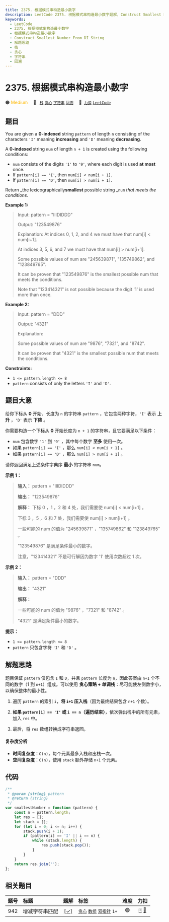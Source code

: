 ```yaml
---
title: 2375. 根据模式串构造最小数字
description: LeetCode 2375. 根据模式串构造最小数字题解，Construct Smallest Number From DI String，包含解题思路、复杂度分析以及完整的 JavaScript 代码实现。
keywords:
  - LeetCode
  - 2375. 根据模式串构造最小数字
  - 根据模式串构造最小数字
  - Construct Smallest Number From DI String
  - 解题思路
  - 栈
  - 贪心
  - 字符串
  - 回溯
---
```


# 2375. 根据模式串构造最小数字

🟠 <font color=#ffb800>Medium</font>&emsp; 🔖&ensp; [`栈`](/tag/stack.md) [`贪心`](/tag/greedy.md) [`字符串`](/tag/string.md) [`回溯`](/tag/backtracking.md)&emsp; 🔗&ensp;[`力扣`](https://leetcode.cn/problems/construct-smallest-number-from-di-string) [`LeetCode`](https://leetcode.com/problems/construct-smallest-number-from-di-string)

## 题目

You are given a **0-indexed** string `pattern` of length `n` consisting of the
characters `'I'` meaning **increasing** and `'D'` meaning **decreasing**.

A **0-indexed** string `num` of length `n + 1` is created using the following
conditions:

- `num` consists of the digits `'1'` to `'9'`, where each digit is used **at most** once.
- If `pattern[i] == 'I'`, then `num[i] < num[i + 1]`.
- If `pattern[i] == 'D'`, then `num[i] > num[i + 1]`.

Return _the lexicographically**smallest** possible string _`num` _that meets
the conditions._

**Example 1:**

> Input: pattern = "IIIDIDDD"
>
> Output: "123549876"
>
> Explanation: At indices 0, 1, 2, and 4 we must have that num[i] < num[i+1].
>
> At indices 3, 5, 6, and 7 we must have that num[i] > num[i+1].
>
> Some possible values of num are "245639871", "135749862", and "123849765".
>
> It can be proven that "123549876" is the smallest possible num that meets the conditions.
>
> Note that "123414321" is not possible because the digit '1' is used more than once.

**Example 2:**

> Input: pattern = "DDD"
>
> Output: "4321"
>
> Explanation:
>
> Some possible values of num are "9876", "7321", and "8742".
>
> It can be proven that "4321" is the smallest possible num that meets the conditions.

**Constraints:**

- `1 <= pattern.length <= 8`
- `pattern` consists of only the letters `'I'` and `'D'`.

## 题目大意

给你下标从 **0** 开始、长度为 `n` 的字符串 `pattern` ，它包含两种字符，`'I'` 表示 **上升** ，`'D'` 表示
**下降** 。

你需要构造一个下标从 **0** 开始长度为 `n + 1` 的字符串，且它要满足以下条件：

- `num` 包含数字 `'1'` 到 `'9'` ，其中每个数字 **至多** 使用一次。
- 如果 `pattern[i] == 'I'` ，那么 `num[i] < num[i + 1]` 。
- 如果 `pattern[i] == 'D'` ，那么 `num[i] > num[i + 1]` 。

请你返回满足上述条件字典序 **最小** 的字符串 `num`。

**示例 1：**

> **输入：** pattern = "IIIDIDDD"
>
> **输出：** "123549876"
>
> **解释：** 下标 0 ，1 ，2 和 4 处，我们需要使 num[i] < num[i+1] 。
>
> 下标 3 ，5 ，6 和 7 处，我们需要使 num[i] > num[i+1] 。
>
> 一些可能的 num 的值为 "245639871" ，"135749862" 和 "123849765" 。
>
> "123549876" 是满足条件最小的数字。
>
> 注意，"123414321" 不是可行解因为数字 '1' 使用次数超过 1 次。

**示例 2：**

> **输入：** pattern = "DDD"
>
> **输出：** "4321"
>
> **解释：**
>
> 一些可能的 num 的值为 "9876" ，"7321" 和 "8742" 。
>
> "4321" 是满足条件最小的数字。

**提示：**

- `1 <= pattern.length <= 8`
- `pattern` 只包含字符 `'I'` 和 `'D'` 。

## 解题思路

题目保证 `pattern` 仅包含 `I` 和 `D`，并且 `pattern` 长度为 `n`，因此答案由 `n+1` 个不同的数字（1 到 `n+1`）组成。可以使用 **贪心策略 + 单调栈**：尽可能使左侧数字小，以确保整体的最小性。

1. 遍历 `pattern` 的索引 `i`，**将 `i+1` 压入栈**（因为最终结果包含 `n+1` 个数）。

2. **如果 `pattern[i] == 'I'` 或 `i == n`（遍历结束）**，依次弹出栈中的所有元素，加入 `res` 中。

3. 最后，将 `res` 数组转换成字符串返回。

#### 复杂度分析

- **时间复杂度**：`O(n)`，每个元素最多入栈和出栈一次。
- **空间复杂度**：`O(n)`，使用 `stack` 额外存储 `n+1` 个元素。

## 代码

```javascript
/**
 * @param {string} pattern
 * @return {string}
 */
var smallestNumber = function (pattern) {
	const n = pattern.length;
	let res = [];
	let stack = [];
	for (let i = 0; i <= n; i++) {
		stack.push(i + 1);
		if (pattern[i] == 'I' || i == n) {
			while (stack.length) {
				res.push(stack.pop());
			}
		}
	}
	return res.join('');
};
```

## 相关题目

<!-- prettier-ignore -->
| 题号 | 标题 | 题解 | 标签 | 难度 | 力扣 |
| :------: | :------ | :------: | :------ | :------: | :------: |
| 942 | 增减字符串匹配 | [[✓]](/problem/0942.md) |  [`贪心`](/tag/greedy.md) [`数组`](/tag/array.md) [`双指针`](/tag/two-pointers.md) `1+` | 🟢 | [🀄️](https://leetcode.cn/problems/di-string-match) [🔗](https://leetcode.com/problems/di-string-match) |